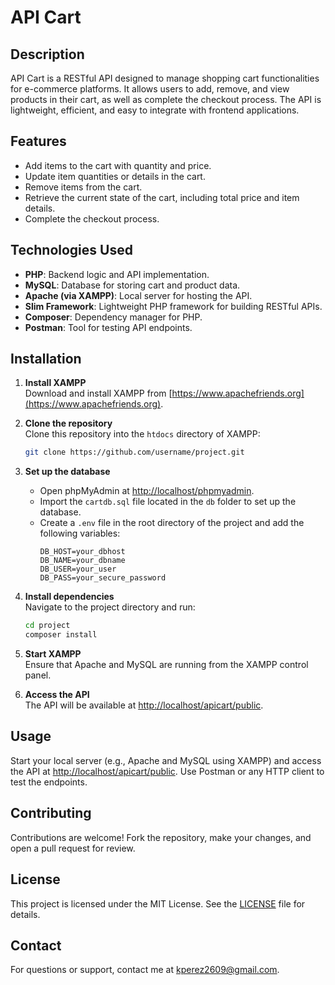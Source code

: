 # API Cart

## Description

API Cart is a RESTful API designed to manage shopping cart functionalities for e-commerce platforms. It allows users to add, remove, and view products in their cart, as well as complete the checkout process. The API is lightweight, efficient, and easy to integrate with frontend applications.

## Features

- Add items to the cart with quantity and price.
- Update item quantities or details in the cart.
- Remove items from the cart.
- Retrieve the current state of the cart, including total price and item details.
- Complete the checkout process.

## Technologies Used

- **PHP**: Backend logic and API implementation.
- **MySQL**: Database for storing cart and product data.
- **Apache (via XAMPP)**: Local server for hosting the API.
- **Slim Framework**: Lightweight PHP framework for building RESTful APIs.
- **Composer**: Dependency manager for PHP.
- **Postman**: Tool for testing API endpoints.

## Installation

1. **Install XAMPP**  
   Download and install XAMPP from [https://www.apachefriends.org](https://www.apachefriends.org).

2. **Clone the repository**  
   Clone this repository into the `htdocs` directory of XAMPP:
   ```bash
   git clone https://github.com/username/project.git
   ```

3. **Set up the database**  
   - Open phpMyAdmin at [http://localhost/phpmyadmin](http://localhost/phpmyadmin).
   - Import the `cartdb.sql` file located in the `db` folder to set up the database.
   - Create a `.env` file in the root directory of the project and add the following variables:
     ```dotenv
     DB_HOST=your_dbhost
     DB_NAME=your_dbname
     DB_USER=your_user
     DB_PASS=your_secure_password
     ```

4. **Install dependencies**  
   Navigate to the project directory and run:
   ```bash
   cd project
   composer install
   ```

5. **Start XAMPP**  
   Ensure that Apache and MySQL are running from the XAMPP control panel.

6. **Access the API**  
   The API will be available at [http://localhost/apicart/public](http://localhost/apicart/public).

## Usage

Start your local server (e.g., Apache and MySQL using XAMPP) and access the API at [http://localhost/apicart/public](http://localhost/apicart/public). Use Postman or any HTTP client to test the endpoints.

## Contributing

Contributions are welcome! Fork the repository, make your changes, and open a pull request for review.

## License

This project is licensed under the MIT License. See the [LICENSE](LICENSE) file for details.

## Contact

For questions or support, contact me at [kperez2609@gmail.com](mailto:kperez2609@gmail.com).